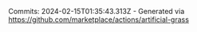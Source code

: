 Commits: 2024-02-15T01:35:43.313Z - Generated via https://github.com/marketplace/actions/artificial-grass
<br>
